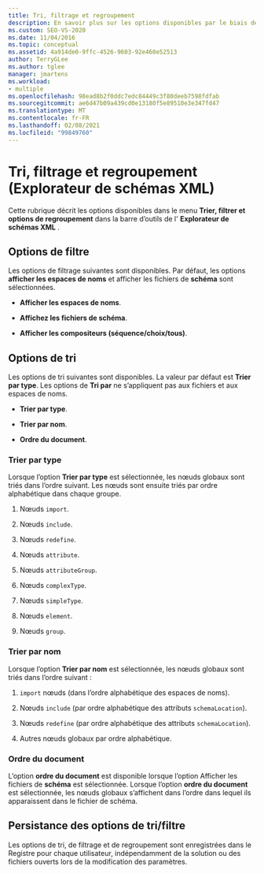 ```yaml
---
title: Tri, filtrage et regroupement
description: En savoir plus sur les options disponibles par le biais des options de tri, de filtrage et de regroupement dans la barre d’outils de l’Explorateur de schémas XML.
ms.custom: SEO-VS-2020
ms.date: 11/04/2016
ms.topic: conceptual
ms.assetid: 4a914de0-9ffc-4526-9603-92e460e52513
author: TerryGLee
ms.author: tglee
manager: jmartens
ms.workload:
- multiple
ms.openlocfilehash: 98ead8b2f0ddc7edc84449c3f80deeb7598fdfab
ms.sourcegitcommit: ae6d47b09a439cd0e13180f5e89510e3e347fd47
ms.translationtype: MT
ms.contentlocale: fr-FR
ms.lasthandoff: 02/08/2021
ms.locfileid: "99849760"
---
```

# <a name="sorting-filtering-and-grouping-xml-schema-explorer"></a>Tri, filtrage et regroupement (Explorateur de schémas XML)

Cette rubrique décrit les options disponibles dans le menu **Trier, filtrer et options de regroupement** dans la barre d’outils de l' **Explorateur de schémas XML** .

## <a name="filter-options"></a>Options de filtre

Les options de filtrage suivantes sont disponibles. Par défaut, les options **afficher les espaces de noms** et afficher les fichiers de **schéma** sont sélectionnées.

- **Afficher les espaces de noms**.

- **Affichez les fichiers de schéma**.

- **Afficher les compositeurs (séquence/choix/tous)**.

## <a name="sorting-options"></a>Options de tri

Les options de tri suivantes sont disponibles. La valeur par défaut est **Trier par type**. Les options de **Tri par** ne s’appliquent pas aux fichiers et aux espaces de noms.

- **Trier par type**.

- **Trier par nom**.

- **Ordre du document**.

### <a name="sort-by-type"></a>Trier par type

Lorsque l’option **Trier par type** est sélectionnée, les nœuds globaux sont triés dans l’ordre suivant. Les nœuds sont ensuite triés par ordre alphabétique dans chaque groupe.

1. Nœuds `import`.

2. Nœuds `include`.

3. Nœuds `redefine`.

4. Nœuds `attribute`.

5. Nœuds `attributeGroup`.

6. Nœuds `complexType`.

7. Nœuds `simpleType`.

8. Nœuds `element`.

9. Nœuds `group`.

### <a name="sort-by-name"></a>Trier par nom

Lorsque l’option **Trier par nom** est sélectionnée, les nœuds globaux sont triés dans l’ordre suivant :

1. `import` nœuds (dans l’ordre alphabétique des espaces de noms).

2. Nœuds `include` (par ordre alphabétique des attributs `schemaLocation`).

3. Nœuds `redefine` (par ordre alphabétique des attributs `schemaLocation`).

4. Autres nœuds globaux par ordre alphabétique.

### <a name="document-order"></a>Ordre du document

L’option **ordre du document** est disponible lorsque l’option Afficher les fichiers de **schéma** est sélectionnée. Lorsque l’option **ordre du document** est sélectionnée, les nœuds globaux s’affichent dans l’ordre dans lequel ils apparaissent dans le fichier de schéma.

## <a name="persisting-sortfilter-options"></a>Persistance des options de tri/filtre

Les options de tri, de filtrage et de regroupement sont enregistrées dans le Registre pour chaque utilisateur, indépendamment de la solution ou des fichiers ouverts lors de la modification des paramètres.
